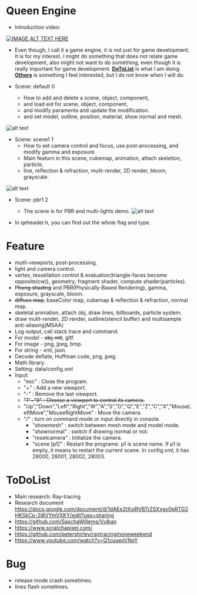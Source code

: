 # Queen Engine

  - Introduction video:

[![IMAGE ALT TEXT HERE](http://img.youtube.com/vi/lYOUqqthTN8/0.jpg)](https://youtu.be/lYOUqqthTN8)
  -  Even though, I call it a game engine, it is not just for game development. It is for my interest. I might do something that does not relate game development, also might not want to do something, even though it is really important for game development. [**DoToList**](https://github.com/KunyiLockeLin/QueenEngine_Vulkan#todolist) is what I am doing. [**Others**](https://github.com/KunyiLockeLin/QueenEngine_Vulkan#others) is something I feel interested, but I do not know when I will do.

  - Scene: default 0
    - How to add and delete a scene, object, component,
    - and load eid for scene, object, component, 
    - and modify paraments and update the modification.
    - and set model, outline, position, material, show normal and mesh.

  ![alt text](https://github.com/KunyiLockeLin/QueenEngine_Vulkan/blob/master/sample01.gif)
  
  - Scene: scene1 1
    - How to set camera control and focus, use post-processing, and modify gamma and exposure.
    - Main featurn in this scene, cubemap, animation, attach skeletion, particle,
    - line, reflection & refraction, mulit-render, 2D render, bloom, grayscale.

  ![alt text](https://github.com/KunyiLockeLin/QueenEngine_Vulkan/blob/master/sample02.gif)
  
  - Scene: pbr1 2
    - The scene is for PBR and multi-lights demo.
  ![alt text](https://github.com/KunyiLockeLin/QueenEngine_Vulkan/blob/master/pbrDemo.jpg)
  
  - In qeheader.h, you can find out the whole flag and type.

# Feature
  - mutli-viewports, post-processing.
  - light and camera control.
  - vertex, tessellation control & evaluation(triangle-faces become opposite(cw)), geometry, fragment shader, compute shader(particles).
  - ~~Phong shading~~ and PBR(Physically-Based Rendering), gamma, exposure, grayscale, bloom.     
  - ~~diffuse map,~~ baseColor map, cubemap & reflection & refraction, normal map.
  - skeletal animation, attach obj, draw lines, billboards, particle system.
  - draw mulit-render, 2D render, outline(stencil buffer) and multisample anti-aliasing(MSAA)
  - Log output, call stack trace and command.
  - For model  - ~~obj, mtl~~, gltf.
  - For image  - png, jpeg, bmp.
  - For string - xml, json.
  - Decode deflate, Huffman code, png, jpeg.
  - Math library.
  - Setting: data/config.xml
  - Input:
    - "esc" : Close the program.
    - "+" : Add a new viewport.
    - "-" : Remove the last viewport.
    - ~~"1"~"9" : Choose a viewport to control its camera.~~
    - "Up","Down","Left","Right","W","A","S","D","Q","E","Z","C","X","MouseLeftMove","MouseRightMove" : Move the camera.
    - "/" : turn on command mode or input directly in console.
      - "showmesh" : switch between mesh mode and model mode.
      - "shownormal" : switch if drawing normal or not.
      - "resetcamera" : Initialize the camera.
      - "scene [p1]" : Restart the programe. p1 is scene name. If p1 is empty, it means to restart the current scene. In config.xml, it has 28000, 28001, 28002, 28003.

# ToDoList
  - Main research: Ray-tracing
  - Research document 
    https://docs.google.com/document/d/1dAEe2tXsjRVBTrZSXxgv0pRTG2HKSkCp-2j8VYmVXKY/edit?usp=sharing
  - https://github.com/SaschaWillems/Vulkan
  - https://www.scratchapixel.com/
  - https://github.com/petershirley/raytracinginoneweekend
  - https://www.youtube.com/watch?v=Q1cuuepVNoY
  
# Bug
  - release mode crash sometimes.
  - lines flash sometimes.
